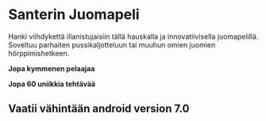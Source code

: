 # Santerin Juomapeli
Hanki viihdykettä illanistujaisiin tällä hauskalla ja innovatiivisella juomapelillä. Soveltuu parhaiten pussikaljotteluun tai muuhun omien juomien hörppimishetkeen.

**Jopa kymmenen pelaajaa**

**Jopa 60 uniikkia tehtävää**

## Vaatii vähintään android version 7.0
